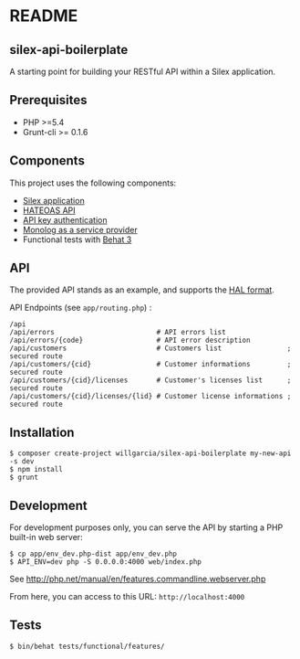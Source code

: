 README
======

silex-api-boilerplate
---------------------

A starting point for building your RESTful API within a Silex application.

Prerequisites
-------------

* PHP >=5.4
* Grunt-cli >= 0.1.6

Components
----------

This project uses the following components:

* [Silex application](http://silex.sensiolabs.org/)
* [HATEOAS API](https://github.com/willdurand/Hateoas)
* [API key authentication](http://stackphp.com/middlewares/)
* [Monolog as a service provider](http://silex.sensiolabs.org/doc/providers/monolog.html)
* Functional tests with [Behat 3](https://github.com/Behat/Behat)

API
---

The provided API stands as an example, and supports the [HAL format](http://stateless.co/hal_specification.html).

API Endpoints (see `app/routing.php`) :

    /api
    /api/errors                         # API errors list
    /api/errors/{code}                  # API error description
    /api/customers                      # Customers list                ; secured route
    /api/customers/{cid}                # Customer informations         ; secured route
    /api/customers/{cid}/licenses       # Customer's licenses list      ; secured route
    /api/customers/{cid}/licenses/{lid} # Customer license informations ; secured route

Installation
------------

    $ composer create-project willgarcia/silex-api-boilerplate my-new-api -s dev
    $ npm install
    $ grunt


Development
-----------

For development purposes only, you can serve the API by starting a PHP built-in web server:

    $ cp app/env_dev.php-dist app/env_dev.php
    $ API_ENV=dev php -S 0.0.0.0:4000 web/index.php

See http://php.net/manual/en/features.commandline.webserver.php

From here, you can access to this URL: `http://localhost:4000`

Tests
-----

    $ bin/behat tests/functional/features/
